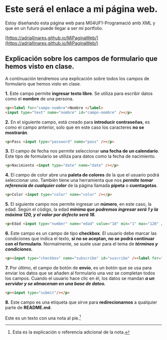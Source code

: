 # Este será el enlace a mi página web.

Estoy diseñando esta página web para M04UF1-Programació amb XML y que en un futuro puede llegar a ser mi portfolio.

[https://adriallinares.github.io/MiPaginaWeb/](https://adriallinares.github.io/MiPaginaWeb/)

## Explicación sobre los campos de formulario que hemos visto en clase.

A continuación tendremos una explicación sobre todos los campos de formulario que hemos visto en clase.

**1.** Este campo permite **ingresar texto libre**. Se utiliza para escribir datos como el **nombre** de una persona.

```html
<p><label for="campo-nombre">Nombre </label>
<input type="text" name="nombre" id="campo-nombre" /></p>
```

**2.** En el siguiente campo, está creado para **introducir contraseñas**, es como el campo anterior, solo que en este caso los caracteres **no se mostrarán**.

```html
<p>Pass <input type="password" name="pass" /></p>
```

**3.** El campo de fecha nos permite seleccionar **una fecha de un calendario**. Este tipo de formulario se utiliza para datos como la fecha de nacimiento.

```html
<p>Nacimiento <input type="date" name="date" /></p>
```

**4.** El campo de color abre una **paleta de colores** de la que el usuario podrá seleccionar uno. También tiene una herramienta que nos ***permite tomar referencia de cualquier color*** de la página llamada **pipeta** o **cuentagotas**.

```html
<p>Color <input type="color" name="color" /></p>
```

**5.** El siguiente campo nos permite ingresar un **número**, en este caso, la edad. Según el código, la edad ***mínima que podremos ingresar será 1 y la máxima 120, y el valor por defecto será 18.***

```html
<p>Edad <input type="number" name="edad" value="18" min="1" max="120" /></p>
```

**6.** Este campo es un campo de tipo **checkbox**. El usuario debe marcar las condiciones que indica el texto, **si no se aceptan, no se podrá continuar con el formulario**. Normalmente, se suele usar para el tema de ***términos y condiciones.***

```html
<p><input type="checkbox" name="subscribe" id="suscribe" /><label for="suscribe">Al no aceptar esta caja de texto no podras avanzar.</label></p>
```

**7.** Por último, el campo de botón de **envío**, es un botón que se usa para enviar los datos que se añaden al formulario una vez se completan todos los campos. Cuando el usuario hace clic en él, los datos se mandan ***a un servidor y se almacenan en una base de datos.***

```html
<p><input type="submit"/></p>
```

**8.** Este campo es una etiqueta que sirve para **redirecionarnos** a qualquier parte de **README.md**.

Este es un texto con una nota al pie.[^1]

[^1]: Esta es la explicación o referencia adicional de la nota.